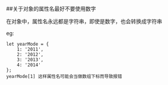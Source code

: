 ##关于对象的属性名最好不要使用数字

在对象中，属性名永远都是字符串，即使是数字，也会转换成字符串

eg: 
	
	let yearMode = {
		1: '2011',
		2: '2012',
		3: '2013',
		4: '2014'
	};
	yearMode[1] 这样属性名可能会当做数组下标而导致报错